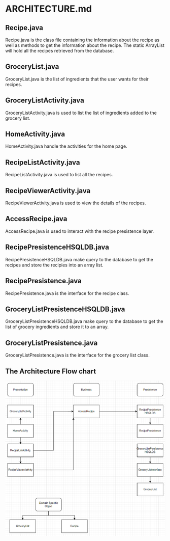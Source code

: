 # ARCHITECTURE.md

## Recipe.java

Recipe.java is the class file containing the information about the recipe as well as methods to get the information about the recipe. The static ArrayList will hold all the recipes retrieved from the database.

## GroceryList.java

GroceryList.java is the list of ingredients that the user wants for their recipes.

## GroceryListActivity.java

GroceryListActivity.java is used to list the list of ingredients added to the grocery list.

## HomeActivity.java

HomeActivity.java handle the activities for the home page.

## RecipeListActivity.java

RecipeListActivity.java is used to list all the recipes.

## RecipeViewerActivity.java

RecipeViewerActivity.java is used to view the details of the recipes.

## AccessRecipe.java

AccessRecipe.java is used to interact with the recipe presistence layer.

## RecipePresistenceHSQLDB.java

RecipePresistenceHSQLDB.java make query to the database to get the recipes and store the recipies into an array list.

## RecipePresistence.java

RecipePresistence.java is the interface for the recipe class.

## GroceryListPresistenceHSQLDB.java

GroceryListPresistenceHSQLDB.java make query to the database to get the list of grocery ingredients and store it to an array.

## GroceryListPresistence.java

GroceryListPresistence.java is the interface for the grocery list class.

## The Architecture Flow chart

![Our architecture](/Architecture/Architecture.png)
